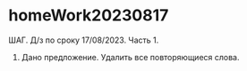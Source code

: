 # homeWork20230817
ШАГ. Д/з по сроку 17/08/2023. Часть 1.

1. Дано предложение. Удалить все повторяющиеся слова.
